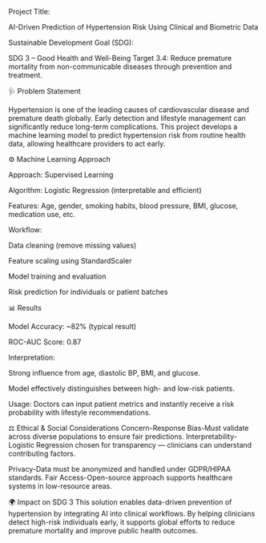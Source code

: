 Project Title:

AI-Driven Prediction of Hypertension Risk Using Clinical and Biometric Data

Sustainable Development Goal (SDG):

SDG 3 – Good Health and Well-Being
Target 3.4: Reduce premature mortality from non-communicable diseases through prevention and treatment.

🩺 Problem Statement

Hypertension is one of the leading causes of cardiovascular disease and premature death globally.
Early detection and lifestyle management can significantly reduce long-term complications.
This project develops a machine learning model to predict hypertension risk from routine health data, allowing healthcare providers to act early.

⚙️ Machine Learning Approach

Approach: Supervised Learning

Algorithm: Logistic Regression (interpretable and efficient)

Features: Age, gender, smoking habits, blood pressure, BMI, glucose, medication use, etc.

Workflow:

Data cleaning (remove missing values)

Feature scaling using StandardScaler

Model training and evaluation

Risk prediction for individuals or patient batches

📊 Results

Model Accuracy: ~82% (typical result)

ROC-AUC Score: 0.87

Interpretation:

Strong influence from age, diastolic BP, BMI, and glucose.

Model effectively distinguishes between high- and low-risk patients.

Usage:
Doctors can input patient metrics and instantly receive a risk probability with lifestyle recommendations.

⚖️ Ethical & Social Considerations
Concern-Response
Bias-Must validate across diverse populations to ensure fair predictions.
Interpretability-Logistic Regression chosen for transparency — clinicians can understand contributing factors.

Privacy-Data must be anonymized and handled under GDPR/HIPAA standards.
Fair Access-Open-source approach supports healthcare systems in low-resource areas.

🌍 Impact on SDG 3
This solution enables data-driven prevention of hypertension by integrating AI into clinical workflows.
By helping clinicians detect high-risk individuals early, it supports global efforts to reduce premature mortality and improve public health outcomes.